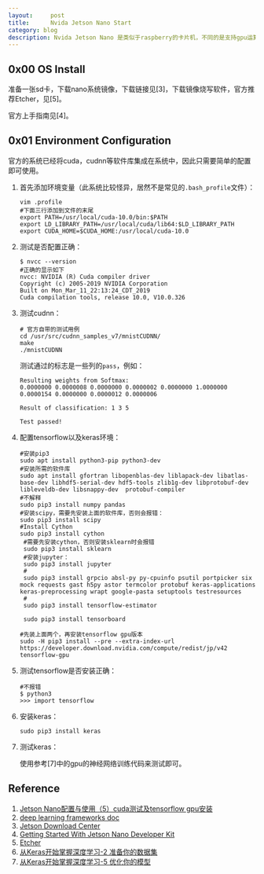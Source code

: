 ```yaml
---
layout:     post
title:      Nvida Jetson Nano Start
category: blog
description: Nvida Jetson Nano 是类似于raspberry的卡片机，不同的是支持gpu运算，便于机器学习和深度学习算法的测试、使用。
---
```


## 0x00 OS Install

准备一张sd卡，下载nano系统镜像，下载链接见[3]，下载镜像烧写软件，官方推荐Etcher，见[5]。

官方上手指南见[4]。

## 0x01 Environment Configuration

官方的系统已经将cuda，cudnn等软件库集成在系统中，因此只需要简单的配置即可使用。

1. 首先添加环境变量（此系统比较怪异，居然不是常见的`.bash_profile`文件）：

    ```
    vim .profile
    #下面三行添加到文件的末尾
    export PATH=/usr/local/cuda-10.0/bin:$PATH
    export LD_LIBRARY_PATH=/usr/local/cuda/lib64:$LD_LIBRARY_PATH
    export CUDA_HOME=$CUDA_HOME:/usr/local/cuda-10.0
    ```

2. 测试是否配置正确：

    ```
    $ nvcc --version
    #正确的显示如下
    nvcc: NVIDIA (R) Cuda compiler driver
    Copyright (c) 2005-2019 NVIDIA Corporation
    Built on Mon_Mar_11_22:13:24_CDT_2019
    Cuda compilation tools, release 10.0, V10.0.326
    ```

3. 测试cudnn：

    ```
    # 官方自带的测试用例
    cd /usr/src/cudnn_samples_v7/mnistCUDNN/
    make
    ./mnistCUDNN
    ```

    测试通过的标志是一些列的`pass`，例如：

    ```
    Resulting weights from Softmax:
    0.0000000 0.0000008 0.0000000 0.0000002 0.0000000 1.0000000 0.0000154 0.0000000 0.0000012 0.0000006

    Result of classification: 1 3 5

    Test passed!
    ```

4. 配置tensorflow以及keras环境：

    ```
    #安装pip3
    sudo apt install python3-pip python3-dev
    #安装所需的软件库
    sudo apt install gfortran libopenblas-dev liblapack-dev libatlas-base-dev libhdf5-serial-dev hdf5-tools zlib1g-dev libprotobuf-dev libleveldb-dev libsnappy-dev  protobuf-compiler
    #不解释
    sudo pip3 install numpy pandas
    #安装scipy，需要先安装上面的软件库，否则会报错：
    sudo pip3 install scipy
    #Install Cython
    sudo pip3 install cython
	 #需要先安装cython，否则安装sklearn时会报错
	 sudo pip3 install sklearn
	 #安装jupyter：
	 sudo pip3 install jupyter
	 #
	 sudo pip3 install grpcio absl-py py-cpuinfo psutil portpicker six mock requests gast h5py astor termcolor protobuf keras-applications keras-preprocessing wrapt google-pasta setuptools testresources
	 #
	 sudo pip3 install tensorflow-estimator
	 
	 sudo pip3 install tensorboard
    
    #先装上面两个，再安装tensorflow gpu版本
	sudo -H pip3 install --pre --extra-index-url https://developer.download.nvidia.com/compute/redist/jp/v42 tensorflow-gpu
    ```
    
5. 测试tensorflow是否安装正确：

	```
	#不报错
	$ python3
	>>> import tensorflow
	```

6. 安装keras：

	```
	sudo pip3 install keras
	```

7. 测试keras：

	使用参考[7]中的gpu的神经网络训练代码来测试即可。


## Reference

1. [Jetson Nano配置与使用（5）cuda测试及tensorflow gpu安装](https://www.jianshu.com/p/9decb97db6bc)
2. [deep learning frameworks doc](https://docs.nvidia.com/deeplearning/frameworks/install-tf-jetson-platform/index.html)
3. [Jetson Download Center](https://developer.nvidia.com/embedded/downl9oads)
4. [Getting Started With Jetson Nano Developer Kit](https://developer.nvidia.com/embedded/learn/get-started-jetson-nano-devkit)
5. [Etcher](https://www.balena.io/etcher/)
6. [从Keras开始掌握深度学习-2 准备你的数据集](https://www.jianshu.com/p/cf98e019b519)
7. [从Keras开始掌握深度学习-5 优化你的模型](https://www.jianshu.com/p/6e50d6136892)
